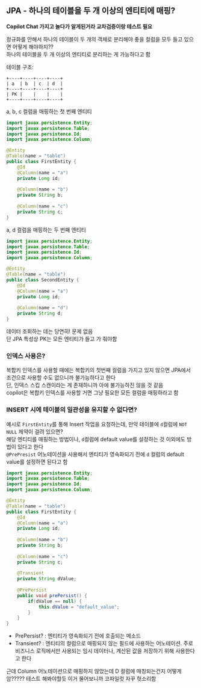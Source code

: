## JPA - 하나의 테이블을 두 개 이상의 엔티티에 매핑?
__Copilot Chat 가지고 놀다가 알게된거라 교차검증이랑 테스트 필요__

정규화를 안해서 하나의 테이블이 두 개의 객체로 분리해야 좋을 컬럼을 모두 들고 있으면 어떻게 해야하지??  
하나의 테이블을 두 개 이상의 엔티티로 분리하는 게 가능하다고 함

테이블 구조:
```shell
+----+----+----+----+
| a  | b  | c  | d  |
+----+----+----+----+
| PK |    |    |    |
+----+----+----+----+
```

a, b, c 컬럼을 매핑하는 첫 번째 엔티티
```java
import javax.persistence.Entity;
import javax.persistence.Table;
import javax.persistence.Id;
import javax.persistence.Column;

@Entity
@Table(name = "table")
public class FirstEntity {
    @Id
    @Column(name = "a")
    private Long id;
    
    @Column(name = "b")
    private String b;
    
    @Column(name = "c")
    private String c;
}
```


a, d 컬럼을 매핑하는 두 번째 엔티티
```java
import javax.persistence.Entity;
import javax.persistence.Table;
import javax.persistence.Id;
import javax.persistence.Column;

@Entity
@Table(name = "table")
public class SecondEntity {
    @Id
    @Column(name = "a")
    private Long id;
    
    @Column(name = "d")
    private String d;
}
```

데이터 조회하는 데는 당연히! 문제 없음  
단 JPA 특성상 PK는 모든 엔티티가 들고 가 줘야함

### 인덱스 사용은?
복합키 인덱스를 사용할 때에는 복합키의 첫번째 컬럼을 가지고 있지 않으면 JPA에서 조건으로 사용할 수도 없으니까 불가능하다고 한다  
단, 인덱스 스킵 스캔이라는 게 존재하니까 아에 불가능하진 않을 것 같음  
copilot은 복합키 인덱스를 사용할 거면 그냥 필요한 모든 컬럼을 매핑하라고 함  


### INSERT 시에 테이블의 일관성을 유지할 수 없다면?

예시로 `FirstEntity`를 통해 Insert 작업을 요청하는데, 만약 테이블에 `d`컬럼에 `NOT NULL` 제약이 걸려 있으면?  
해당 엔티티를 매핑하는 방법이나, `d`컬럼에 default value를 설정하는 것 이외에도 방법이 있다고 한다  
`@PrePresist` 어노테이션을 사용해서 엔티티가 영속화되기 전에 `d` 컬럼의 default value를 설정하면 된다고 함  

```java
import javax.persistence.Entity;
import javax.persistence.Table;
import javax.persistence.Id;
import javax.persistence.Column;

@Entity
@Table(name = "table")
public class FirstEntity {
    @Id
    @Column(name = "a")
    private Long id;
    
    @Column(name = "b")
    private String b;
    
    @Column(name = "c")
    private String c;
    
    @Transient
    private String dValue;
    
    @PrePersist
    public void prePersist() {
        if(dValue == null) {
            this.dValue = "default_value";
        }
    }
}
```

- PrePersist? : 엔티티가 영속화되기 전에 호출되는 메소드
- Transient? : 엔티티의 컬럼으로 매핑되지 않는 필드에 사용하는 어노테이션. 주로 비즈니스 로직에서만 사용되는 임시 데이터나, 계산된 값을 저장하기 위해 사용한다고 한다  

근데 Column 어노테이션으로 매핑하지 않았는데 D 컬럼에 매칭되는건지 어떻게 암????? 테스트 해봐야할듯 이거 물어보니까 코파일럿 자꾸 헛소리함  
